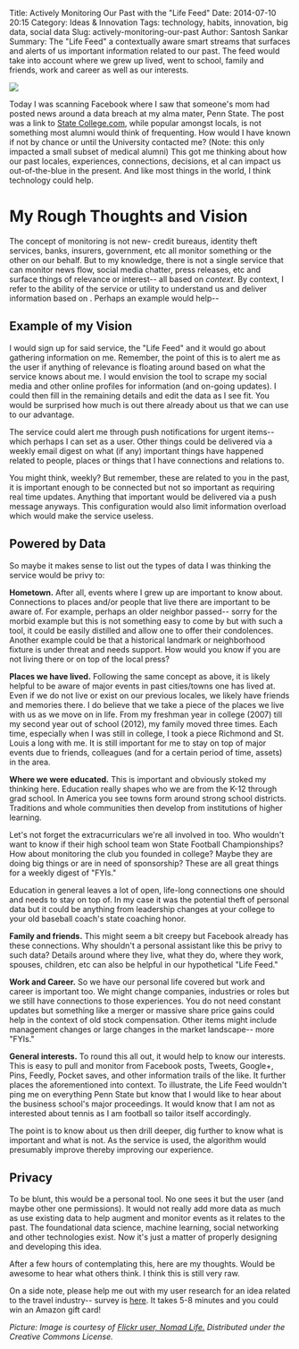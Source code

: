 Title: Actively Monitoring Our Past with the "Life Feed"
Date: 2014-07-10 20:15
Category: Ideas & Innovation
Tags: technology, habits, innovation, big data, social data
Slug: actively-monitoring-our-past
Author: Santosh Sankar
Summary: The "Life Feed" a contextually aware smart streams that surfaces and alerts of us important information related to our past. The feed would take into account where we grew up lived, went to school, family and friends, work and career as well as our interests.


<img src="/../../../../images/past.jpg" align = "center">

Today I was scanning Facebook where I saw that someone's mom had posted news around a data breach at my alma mater, Penn State. The post was a link to <a href ="http://www.statecollege.com" target="_blank">State College.com</a>, while popular amongst locals, is not something most alumni would think of frequenting. How would I have known if not by chance or until the University contacted me? (Note: this only impacted a small subset of medical alumni) This got me thinking about how our past locales, experiences, connections, decisions, et al can impact us out-of-the-blue in the present. And like most things in the world, I think technology could help.

# My Rough Thoughts and Vision

The concept of monitoring is not new- credit bureaus, identity theft services, banks, insurers, government, etc all monitor something or the other on our behalf. But to my knowledge, there is not a single service that can monitor news flow, social media chatter, press releases, etc and surface things of relevance or interest-- all based on *context*. By context, I refer to the ability of the service or utility to understand us and deliver information based on . Perhaps an example would help--

## Example of my Vision

I would sign up for said service, the "Life Feed" and it would go about gathering information on me. Remember, the point of this is to alert me as the user if anything of relevance is floating around based on what the service knows about me. I would envision the tool to scrape my social media and other online profiles for information (and on-going updates). I could then fill in the remaining details and edit the data as I see fit. You would be surprised how much is out there already about us that we can use to our advantage.

The service could alert me through push notifications for urgent items-- which perhaps I can set as a user. Other things could be delivered via a weekly email digest on what (if any) important things have happened related to people, places or things that I have connections and relations to. 

You might think, weekly? But remember, these are related to you in the past, it is important enough to be connected but not so important as requiring real time updates. Anything that important would be delivered via a push message anyways. This configuration would also limit information overload which would make the service useless.

## Powered by Data

So maybe it makes sense to list out the types of data I was thinking the service would be privy to:

**Hometown.** After all, events where I grew up are important to know about. Connections to places and/or people that live there are important to be aware of. For example, perhaps an older neighbor passed-- sorry for the morbid example but this is not something easy to come by but with such a tool, it could be easily distilled and allow one to offer their condolences. Another example could be that a historical landmark or neighborhood fixture is under threat and needs support. How would you know if you are not living there or on top of the local press?

**Places we have lived.** Following the same concept as above, it is likely helpful to be aware of major events in past cities/towns one has lived at. Even if we do not live or exist on our previous locales, we likely have friends and memories there. I do believe that we take a piece of the places we live with us as we move on in life. From my freshman year in college (2007) till my second year out of school (2012), my family moved three times. Each time, especially when I was still in college, I took a piece Richmond and St. Louis a long with me. It is still important for me to stay on top of major events due to friends, colleagues (and for a certain period of time, assets) in the area.

**Where we were educated.** This is important and obviously stoked my thinking here. Education really shapes who we are from the K-12 through grad school. In America you see towns form around strong school districts. Traditions and whole communities then develop from institutions of higher learning. 

Let's not forget the extracurriculars we're all involved in too. Who wouldn't want to know if their high school team won State Football Championships? How about monitoring the club you founded in college? Maybe they are doing big things or are in need of sponsorship? These are all great things for a weekly digest of "FYIs."

Education in general leaves a lot of open, life-long connections one should and needs to stay on top of. In my case it was the potential theft of personal data but it could be anything from leadership changes at your college to your old baseball coach's state coaching honor.

**Family and friends.** This might seem a bit creepy but Facebook already has these connections. Why shouldn't a personal assistant like this be privy to such data? Details around where they live, what they do, where they work, spouses, children, etc can also be helpful in our hypothetical "Life Feed."

**Work and Career.** So we have our personal life covered but work and career is important too. We might change companies, industries or roles but we still have connections to those experiences. You do not need constant updates but something like a merger or massive share price gains could help in the context of old stock compensation. Other items might include management changes or large changes in the market landscape-- more "FYIs."

**General interests.** To round this all out, it would help to know our interests. This is easy to pull and monitor from Facebook posts, Tweets, Google+, Pins, Feedly, Pocket saves, and other information trails of the like. It further places the aforementioned into context. To illustrate, the Life Feed wouldn't ping me on everything Penn State but know that I would like to hear about the business school's major proceedings. It would know that I am not as interested about tennis as I am football so tailor itself accordingly. 

The point is to know about us then drill deeper, dig further to know what is important and what is not. As the service is used, the algorithm would presumably improve thereby improving our experience.

## Privacy

To be blunt, this would be a personal tool. No one sees it but the user (and maybe other one permissions). It would not really add more data as much as use existing data to help augment and monitor events as it relates to the past. The foundational data science, machine learning, social networking and other technologies exist. Now it's just a matter of properly designing and developing this idea.

After a few hours of contemplating this, here are my thoughts. Would be awesome to hear what others think. I think this is still very raw.

On a side note, please help me out with my user research for an idea related to the travel industry-- survey is <a href="http://goo.gl/nCAGYw" target="_blank">here</a>. It takes 5-8 minutes and you could win an Amazon gift card!

*Picture: Image is courtesy of <a href="https://www.flickr.com/photos/pnglife/4542281097/in/photolist-7oJC9Z-dUXUKX-aAvcFL-fhCPdC-kBCYoa-7VonVk-6Bc7Xr-dLNoC3-5r8Ejc-fe3WvH-6wAf6d-bUJsjL-6ajamv-nSFUuj-6bC1nb-88Vdyc-2X7KSR-771csH-fNnQmh-7Q2zkn-cXqTQ-97krLp-gStxEe-88Vdrr-ginxZc-fNa5Gq-jM1xoR-mP59Rv-7sbceH-jLZJUR-5ukQDH-8E6Dgz-LQjgA-nyhfjh-7cZao5-hXkNQk-67882r-dqN3hD-nv2KAj-jWg4wf-9TtkRW-fgndDh-9D7s9R-fSFtMQ-96L1ZS-bLes4R-jiWN-nrb4tq-bEnDce-6zDUNA" target="_blank">Flickr user, Nomad Life.</a> Distributed under the Creative Commons License.*